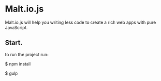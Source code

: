 # Malt.io.js
Malt.io.js will help you writing less code to create a rich web apps with pure JavaScript.

## Start.
to run the project run:

$ npm install

$ gulp
